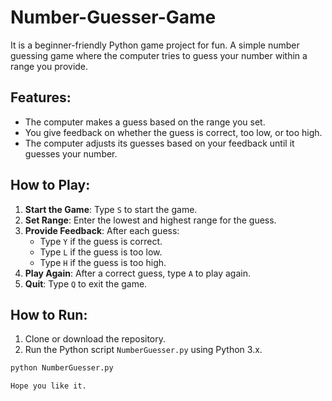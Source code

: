 # Number-Guesser-Game
It is a beginner-friendly Python game project for fun.
A simple number guessing game where the computer tries to guess your number within a range you provide.

## Features:
- The computer makes a guess based on the range you set.
- You give feedback on whether the guess is correct, too low, or too high.
- The computer adjusts its guesses based on your feedback until it guesses your number.

## How to Play:
1. **Start the Game**: Type `S` to start the game.
2. **Set Range**: Enter the lowest and highest range for the guess.
3. **Provide Feedback**: After each guess:
   - Type `Y` if the guess is correct.
   - Type `L` if the guess is too low.
   - Type `H` if the guess is too high.
4. **Play Again**: After a correct guess, type `A` to play again.
5. **Quit**: Type `Q` to exit the game.

## How to Run:
1. Clone or download the repository.
2. Run the Python script `NumberGuesser.py` using Python 3.x.

```bash
python NumberGuesser.py

Hope you like it.
